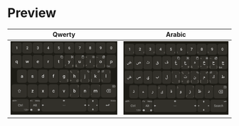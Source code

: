 # Preview
| Qwerty | Arabic |
|--------|--------|
|![qwerty layout preview](images/qwerty.png)|![arabic layout preview](images/arabic.png)|
